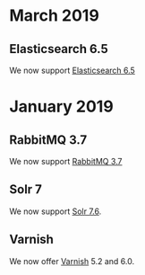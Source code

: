 # March 2019

## Elasticsearch 6.5

We now support [Elasticsearch 6.5](/configuration/services/elasticsearch.md)

# January 2019

## RabbitMQ 3.7

We now support [RabbitMQ 3.7](/configuration/services/rabbitmq.md)

## Solr 7

We now support [Solr 7.6](/configuration/services/solr.md).

## Varnish

We now offer [Varnish](/configuration/services/varnish.md) 5.2 and 6.0.
